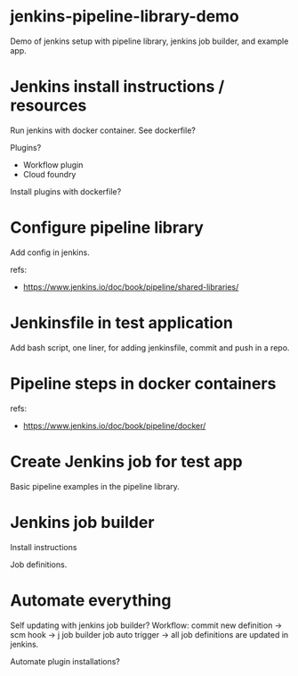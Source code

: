 # jenkins-pipeline-library-demo
Demo of jenkins setup with pipeline library, jenkins job builder, and example app.

# Jenkins install instructions / resources

Run jenkins with docker container. See dockerfile?

Plugins?
* Workflow plugin  
* Cloud foundry

Install plugins with dockerfile? 

# Configure pipeline library
Add config in jenkins.

refs: 
* https://www.jenkins.io/doc/book/pipeline/shared-libraries/

# Jenkinsfile in test application

Add bash script, one liner, for adding jenkinsfile, commit and push in a repo.

# Pipeline steps in docker containers

refs:
* https://www.jenkins.io/doc/book/pipeline/docker/

# Create Jenkins job for test app
Basic pipeline examples in the pipeline library.

# Jenkins job builder
Install instructions

Job definitions.

# Automate everything
Self updating with jenkins job builder? 
Workflow: commit new definition -> scm hook -> j job builder job auto trigger
-> all job definitions are updated in jenkins.

Automate plugin installations?


